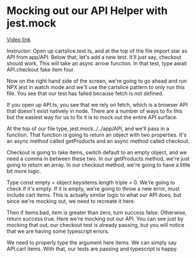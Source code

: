 # Mocking out our API Helper with jest.mock

[Video link](https://www.egghead.io/lessons/egghead-mocking-out-our-api-helper-with-jest-mock?pl=confidently-testing-redux-applications-with-jest-typescript-16e17d9b)



Instructor: Open up cartslice.test.ts, and at the top of the file import star as API from app/API. Below that, let's add a new test. It'll just say, checkout should work. This will take an async arrow function. In that test, type await API.checkout fake item four.

Now on the right hand side of the screen, we're going to go ahead and run NPX jest in watch mode and we'll use the cartslice pattern to only run this file. You see that our test has failed because fetch is not defined.

If you open up API.ts, you see that we rely on fetch, which is a browser API that doesn't exist natively in node. There are a number of ways to fix this but the easiest way for us to fix it is to mock out the entire API surface.

At the top of our file type, jest.mock../../app/API, and we'll pass in a function. That function is going to return an object with two properties. It's an async method called getProducts and an async method called checkout.

Checkout is going to take items, switch default to an empty object, and we need a comma in between these two. In our getProducts method, we're just going to return an array. In our checkout method, we're going to have a little bit more logic.

Type const empty = object.keysitems.length triple = 0. We're going to check if it's empty. If it is empty, we're going to throw a new error, must include cart items. This is actually similar logic to what our API does, but since we're mocking out, we need to recreate it here.

Then if items.bad, item is greater than zero, turn success false. Otherwise, return success true. Here we're mocking out our API. You can see just by mocking that out, our checkout test is already passing, but you will notice that we are having some typescript errors.

We need to properly type the argument here items. We can simply say API.cart items. With that, our tests are passing and typescript is happy.
